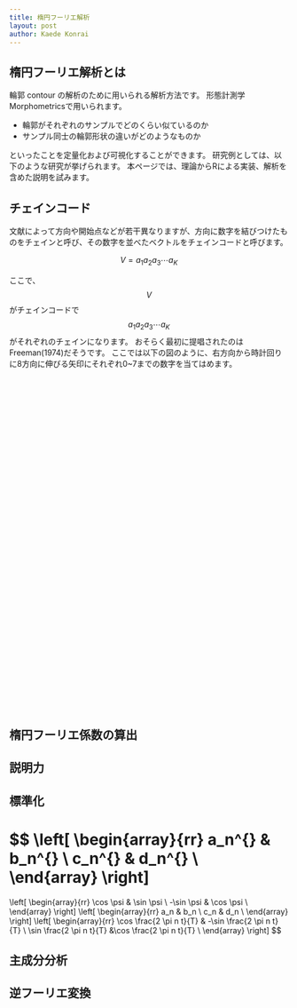 ```yaml
---
title: 楕円フーリエ解析
layout: post
author: Kaede Konrai
---
```


<head>
               <script src="https://cdn.plot.ly/plotly-2.29.1.min.js" charset="utf-8"></script>
</head>

## 楕円フーリエ解析とは

輪郭 contour の解析のために用いられる解析方法です。
形態計測学 Morphometricsで用いられます。

- 輪郭がそれぞれのサンプルでどのくらい似ているのか
- サンプル同士の輪郭形状の違いがどのようなものか

といったことを定量化および可視化することができます。
研究例としては、以下のような研究が挙げられます。
本ページでは、理論からRによる実装、解析を含めた説明を試みます。

## チェインコード

文献によって方向や開始点などが若干異なりますが、方向に数字を結びつけたものをチェインと呼び、その数字を並べたベクトルをチェインコードと呼びます。

$$
V = a_1 a_2 a_3 \cdots a_K
$$

ここで、$$V$$がチェインコードで$$ a_1 a_2 a_3 \cdots a_K $$がそれぞれのチェインになります。
おそらく最初に提唱されたのはFreeman(1974)だそうです。
ここでは以下の図のように、右方向から時計回りに8方向に伸びる矢印にそれぞれ0~7までの数字を当てはめます。

<div id="chaincode" style="width:600px;height:600px;"></div>
<script>
var CHAINCODE = document.getElementById('chaincode');

var data = [{
  x: [1, 1, 0, -1, -1, -1, 0, 1],
  y: [0, 1, 1, 1, 0, -1, -1, -1],
  mode: 'text',
  text: ['0', '1', '2', '3', '4', '5', '6', '7'],
  textposition: ['right', 'topright', 'top', 'topleft', 'left', 'bottomleft', 'bottom', 'bottomright']
}];

var layout = {
    xaxis: {
        zeroline: false,
        showticklabels: false
    },
    yaxis: {
        showline: false,
        showgrid: true,
        zeroline: false,
        showticklabels: false
    },
    annotations: [
        { // 0
            x: 1,
            y: 0,
            ax: 0,
            ay: 0,
            axref: 'x',
            ayref: 'y',
            text: '',
            showarrow: true,
            arrowhead: 3,
            arrowsize: 1,
            arrowwidth: 2,
            arrowcolor: '#636363'
        },
        { // 1
            x: 1,
            y: 1,
            ax: 0,
            ay: 0,
            axref: 'x',
            ayref: 'y',
            text: '',
            showarrow: true,
            arrowhead: 3,
            arrowsize: 1,
            arrowwidth: 2,
            arrowcolor: '#636363'
        },
        { // 2
            x: 0,
            y: 1,
            ax: 0,
            ay: 0,
            axref: 'x',
            ayref: 'y',
            text: '',
            showarrow: true,
            arrowhead: 3,
            arrowsize: 1,
            arrowwidth: 2,
            arrowcolor: '#636363'
        },
        { // 3
            x: -1,
            y: 1,
            ax: 0,
            ay: 0,
            axref: 'x',
            ayref: 'y',
            text: '',
            showarrow: true,
            arrowhead: 3,
            arrowsize: 1,
            arrowwidth: 2,
            arrowcolor: '#636363'
        },
        { // 4
            x: -1,
            y: 0,
            ax: 0,
            ay: 0,
            axref: 'x',
            ayref: 'y',
            text: '',
            showarrow: true,
            arrowhead: 3,
            arrowsize: 1,
            arrowwidth: 2,
            arrowcolor: '#636363'
        },
        { // 5
            x: -1,
            y: -1,
            ax: 0,
            ay: 0,
            axref: 'x',
            ayref: 'y',
            text: '',
            showarrow: true,
            arrowhead: 3,
            arrowsize: 1,
            arrowwidth: 2,
            arrowcolor: '#636363'
        },
        { // 6
            x: 0,
            y: -1,
            ax: 0,
            ay: 0,
            axref: 'x',
            ayref: 'y',
            text: '',
            showarrow: true,
            arrowhead: 3,
            arrowsize: 1,
            arrowwidth: 2,
            arrowcolor: '#636363'
        },
        { // 7
            x: 1,
            y: -1,
            ax: 0,
            ay: 0,
            axref: 'x',
            ayref: 'y',
            text: '',
            showarrow: true,
            arrowhead: 3,
            arrowsize: 1,
            arrowwidth: 2,
            arrowcolor: '#636363'
        }
    ]
};

Plotly.newPlot(CHAINCODE, data, layout)
</script>


## 楕円フーリエ係数の算出



## 説明力

## 標準化

$$
\left[
\begin{array}{rr}
a_n^{**} & b_n^{**} \\
c_n^{**} & d_n^{**} \\
\end{array}
\right]
=
\left[
\begin{array}{rr}
\cos \psi & \sin \psi \\
-\sin \psi & \cos \psi \\
\end{array}
\right]
\left[
\begin{array}{rr}
a_n & b_n \\
c_n & d_n \\
\end{array}
\right]
\left[
\begin{array}{rr}
\cos \frac{2 \pi n t}{T} &  -\sin \frac{2 \pi n t}{T} \\
\sin \frac{2 \pi n t}{T} &\cos \frac{2 \pi n t}{T} \\
\end{array}
\right]
$$

## 主成分分析

## 逆フーリエ変換